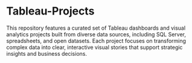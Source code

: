 # Tableau-Projects
This repository features a curated set of Tableau dashboards and visual analytics projects built from diverse data sources, including SQL Server, spreadsheets, and open datasets. Each project focuses on transforming complex data into clear, interactive visual stories that support strategic insights and business decisions.

